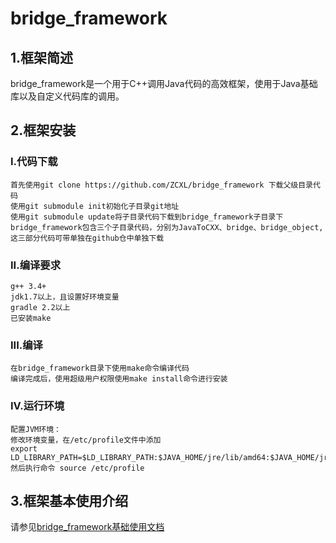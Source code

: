 # bridge_framework
## 1.框架简述
  bridge_framework是一个用于C++调用Java代码的高效框架，使用于Java基础库以及自定义代码库的调用。
## 2.框架安装
  ### I.代码下载
    首先使用git clone https://github.com/ZCXL/bridge_framework 下载父级目录代码
    使用git submodule init初始化子目录git地址
    使用git submodule update将子目录代码下载到bridge_framework子目录下
    bridge_framework包含三个子目录代码，分别为JavaToCXX、bridge、bridge_object,这三部分代码可带单独在github仓中单独下载
  ### II.编译要求
    g++ 3.4+
    jdk1.7以上，且设置好环境变量
    gradle 2.2以上
    已安装make
  ### III.编译
    在bridge_framework目录下使用make命令编译代码
    编译完成后，使用超级用户权限使用make install命令进行安装
  ### IV.运行环境
    配置JVM环境：
    修改环境变量，在/etc/profile文件中添加
    export LD_LIBRARY_PATH=$LD_LIBRARY_PATH:$JAVA_HOME/jre/lib/amd64:$JAVA_HOME/jre/lib/amd64/server
    然后执行命令 source /etc/profile
## 3.框架基本使用介绍
  请参见[bridge_framework基础使用文档](https://pan.baidu.com/s/1c15EWve "bridge_framework文档")
      
